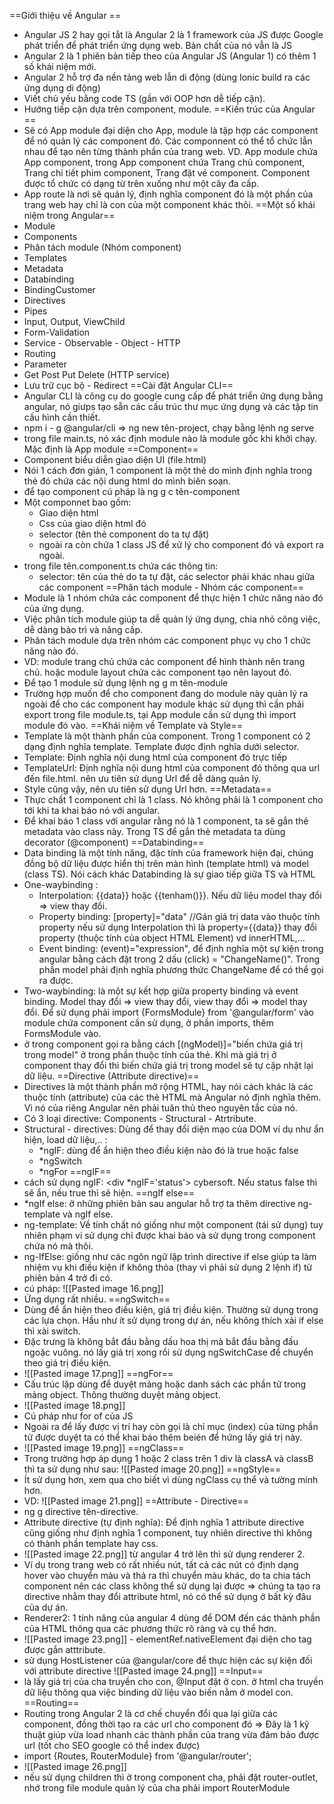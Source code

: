 ==Giới thiệu về Angular ==
- Angular JS 2 hay gọi tắt là Angular 2 là 1 framework của JS được Google phát triển để phát triển ứng dụng web. Bản chất của nó vẫn là JS
- Angular 2 là 1 phiên bản tiếp theo của Angular JS (Angular 1) có thêm 1 số khái niệm mới. 
- Angular 2 hỗ trợ đa nền tảng web lẫn di động (dùng Ionic build ra các ứng dụng di động)
- Viết chủ yếu bằng code TS (gần với OOP hơn dễ tiếp cận).
- Hướng tiếp cận dựa trên component, module.
==Kiến trúc của Angular ==
- Sẽ có App module đại diện cho App, module là tập hợp các component để nó quản lý các component đó. Các componnent có thể tổ chức lẫn nhau để tạo nên từng thành phần của trang web. VD. App module chứa App component, trong App component chứa Trang chủ component, Trang chi tiết phim component, Trang đặt vé component. Component được tổ chức có dạng từ trên xuống như một cây đa cấp.
- App route là nơi sẽ quản lý, định nghĩa component đó là một phần của trang web hay chỉ là con của một component khác thôi.
==Một số khái niệm trong Angular==
- Module
- Components
- Phân tách module (Nhóm component)
- Templates
- Metadata
- Databinding
- BindingCustomer
- Directives
- Pipes
- Input, Output, ViewChild
- Form-Validation
- Service - Observable - Object - HTTP
- Routing
- Parameter
- Get Post Put Delete (HTTP service)
- Lưu trữ cục bộ - Redirect
==Cài đặt Angular CLI==
- Angular CLI là công cụ do google cung cấp để phát triển ứng dụng bằng angular, nó giưps tạo sẵn các cấu trúc thư mục ứng dụng và các tập tin cấu hình cần thiết.
- npm i - g @angular/cli => ng new tên-project, chạy bằng lệnh ng serve
- trong file main.ts, nó xác định module nào là module gốc khi khởi chạy. Mặc định là App module
==Component==
- Component biểu diễn giao diện UI (file.html)
- Nói 1 cách đơn giản, 1 component là một thẻ do mình định nghĩa trong thẻ đó chứa các nội dung html do mình biên soạn.
- để tạo component cú pháp là ng g c tên-component
- Một componnet bao gồm:
	+ Giao diện html
	+ Css của giao diện html đó
	+ selector (tên thẻ component do ta tự đặt) 
	+ ngoài ra còn chứa 1 class JS để xử lý cho component đó và export ra ngoài.
- trong file tên.component.ts chứa các thông tin:
	+ selector: tên của thẻ do ta tự đặt, các selector phải khác nhau giữa các component
==Phân tách module - Nhóm các component==
- Module là 1 nhóm chứa các component để thực hiện 1 chức năng nào đó của ứng dụng.
- Việc phân tích module giúp ta dễ quản lý ứng dụng, chia nhỏ công việc, dễ dàng bảo trì và nâng cấp.
- Phân tách module dựa trên nhóm các component phục vụ cho 1 chức năng nào đó.
- VD: module trang chủ chứa các component để hình thành nên trang chủ. hoặc module layout chứa các component tạo nên layout đó.
- Để tạo 1 module sử dụng lệnh ng g m tên-module
- Trường hợp muốn để cho component đang do module này quản lý ra ngoài để cho các component hay module khác sử dụng thì cần phải export trong file module.ts, tại App module cần sử dụng thì import module đó vào.
==Khái niệm về Template và Style==
- Template là một thành phần của component. Trong 1 component có 2 dạng định nghĩa template. Template được định nghĩa dưới selector.
- Template: Định nghĩa nội dung html của component đó trực tiếp
- TemplateUrl: Định nghĩa nội dung html của component đó thông qua url đến file.html. nên ưu tiên sử dụng Url để dễ dàng quản lý.
- Style cũng vậy, nên ưu tiên sử dụng Url hơn.
==Metadata==
- Thực chất 1 component chỉ là 1 class. Nó không phải là 1 component cho tới khi ta khai báo nó với angular.
- Để khai báo 1 class với angular rằng nó là 1 component, ta sẽ gắn thẻ metadata vào class này. Trong TS để gắn thẻ metadata ta dùng decorator (@component)
==Databinding==
- Data binding là một tính năng, đặc tính của framework hiện đại, chúng đồng bộ dữ liệu được hiển thị trên màn hình (template html) và model (class TS). Nói cách khác Databinding là sự giao tiếp giữa TS và HTML
- One-waybinding :
	+ Interpolation: {{data}} hoặc {{tenham()}}. Nếu dữ liệu model thay đổi => view thay đổi. 
	+ Property binding: [property]="data" //Gán giá trị data vào thuộc tính property nếu sử dụng Interpolation thì là property={{data}} thay đổi property (thuộc tính của object HTML Element) vd innerHTML,...
	+ Event binding: (event)="expression", để định nghĩa một sự kiện trong angular bằng cách đặt trong 2 dấu (click) = "ChangeName()". Trong phần model phải định nghĩa phương thức ChangeName để có thể gọi ra được.
- Two-waybinding: là một sự kết hợp giữa property binding và event binding. Model thay đổi => view thay đổi, view thay đổi => model thay đổi. Để sử dụng phải import {FormsModule} from '@angular/form' vào module chứa component cần sử dụng, ở phần imports, thêm FormsModule vào.
- ở trong component gọi ra bằng cách [(ngModel)]="biến chứa giá trị trong model" ở trong phần thuộc tính của thẻ. Khi mà giá trị ở component thay đổi thì biến chứa giá trị trong model sẽ tự cập nhật lại dữ liệu.
==Directive (Attribute directive)==
- Directives là một thành phần mở rộng HTML, hay nói cách khác là các thuộc tính (attribute) của các thẻ HTML mà Angular nó định nghĩa thêm. Vì nó của riêng Angular nên phải tuân thủ theo nguyên tắc của nó.
- Có 3 loại directive: Components - Structural - Atrtribute.
- Structural - directives: Dùng để thay đổi diện mạo của DOM ví dụ như ẩn hiện, load dữ liệu,.. :
	+ *ngIF: dùng để ẩn hiện theo điều kiện nào đó là true hoặc false
	+ *ngSwitch
	+ *ngFor
==ngIF==
- cách sử dụng ngIF: <div *ngIF='status'> cybersoft</div>. Nếu status false thì sẽ ẩn, nếu true thì sẽ hiện.
==ngIf else==
- *ngIf else: ở những phiên bản sau angular hỗ trợ ta thêm directive ng-template và ngIf else.
- ng-template: Về tính chất nó giống như một component (tái sử dụng) tuy nhiên phạm vi sử dụng chỉ được khai báo và sử dụng trong component chứa nó mà thôi.
- ng-IfElse: giống như các ngôn ngữ lập trình directive if else giúp ta làm nhiệm vụ khi điều kiện if không thỏa (thay vì phải sử dụng 2 lệnh if) từ phiên bản 4 trở đi có.
- cú pháp: ![[Pasted image 16.png]]
- Ứng dụng rất nhiều.
==ngSwitch==
- Dùng để ẩn hiện theo điều kiện, giá trị điều kiện. Thường sử dụng trong các lựa chọn. Hầu như ít sử dụng trong dự án, nếu không thích xài if else thì xài switch.
- Đặc trưng là không bắt đầu bằng dấu hoa thị mà bắt đầu bằng đấu ngoặc vuông. nó lấy giá trị xong rồi sử dụng ngSwitchCase để chuyển theo giá trị điều kiện.
- ![[Pasted image 17.png]]
==ngFor==
- Cấu trúc lặp dùng để duyệt mảng hoặc danh sách các phần tử trong mảng object. Thông thường duyệt mảng object.
- ![[Pasted image 18.png]]
- Cú pháp như for of của JS
- Ngoài ra để lấy được vị trí hay còn gọi là chỉ mục (index) của từng phần tử được duyệt ta có thể khai báo thêm beién để hứng lấy giá trị này.
- ![[Pasted image 19.png]]
==ngClass==
- Trong trường hợp áp dụng 1 hoặc 2 class trên 1 div là classA và classB thì ta sử dụng như sau: ![[Pasted image 20.png]]
==ngStyle==
- Ít sử dụng hơn, xem qua cho biết vì dùng ngClass cụ thể và tường minh hơn.
- VD: ![[Pasted image 21.png]]
==Attribute - Directive==
- ng g directive tên-directive.
- Attribute directive (tự định nghĩa): Để định nghĩa 1 attribute directive cũng giống như định nghĩa 1 component, tuy nhiên directive thì không có thành phần template hay css.
- ![[Pasted image 22.png]] từ angular 4 trở lên thì sử dụng renderer 2.
- Ví dụ trong trang web có rất nhiều nút, tất cả các nút có định dạng hover vào chuyển màu và thả ra thì chuyển màu khác, do ta chia tách component nên các class không thể sử dụng lại được => chúng ta tạo ra directive nhằm thay đổi attribute html, nó có thể sử dụng ở bất kỳ đâu của dự án.
- Renderer2: 1 tính năng của angular 4 dùng để DOM đến các thành phần của HTML thông qua các phương thức rõ ràng và cụ thể hơn.
- ![[Pasted image 23.png]] - elementRef.nativeElement đại diện cho tag được gắn atttribute.
- sử dụng HostListener của @angular/core để thực hiện các sự kiện đối với attribute directive ![[Pasted image 24.png]]
==Input==
- là lấy giá trị của cha truyền cho con, @Input đặt ở con. ở html cha truyền dữ liệu thông qua việc binding dữ liệu vào biến nằm ở model con.
==Routing==
- Routing trong Angular 2 là cơ chế chuyển đổi qua lại giữa các component, đồng thời tạo ra các url cho component đó => Đây là 1 kỹ thuật giúp vừa load nhanh các thành phần của trang vừa đảm bảo được url (tốt cho SEO google có thể index được)
- import {Routes, RouterModule} from '@angular/router';
- ![[Pasted image 26.png]]
- nếu sử dụng children thì ở trong component cha, phải đặt router-outlet, nhớ trong file module quản lý của cha phải import RouterModule